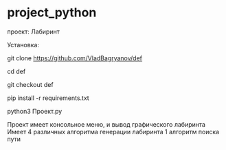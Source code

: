 # project_python
проект: Лабиринт

Установка:

git clone https://github.com/VladBagryanov/def

cd def

git checkout def

pip install -r requirements.txt

python3 Проект.py

Проект имеет консольное меню,
и вывод графического лабиринта
Имеет 4 различных алгоритма генерации лабиринта
1 алгоритм поиска пути
